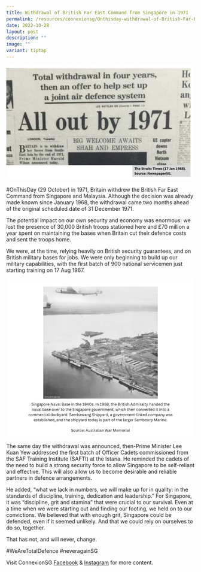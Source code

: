 ```yaml
---
title: Withdrawal of British Far East Command from Singapore in 1971 
permalink: /resources/connexionsg/Onthisday-withdrawal-of-British-Far-East-Command-from-Singapore-british-far-east-withdrew-from-singapore/
date: 2022-10-28
layout: post
description: ""
image: ""
variant: tiptap
---
```

![](/images/connexionsg/2022/withdrawal%20of%20the%20british.jpg)

#OnThisDay (29 October) in 1971, Britain withdrew the British Far East Command from Singapore and Malaysia. Although the decision was already made known since January 1968, the withdrawal came two months ahead of the original scheduled date of 31 December 1971.

The potential impact on our own security and economy was enormous: we lost the presence of 30,000 British troops stationed here and £70 million a year spent on maintaining the bases when Britain cut their defence costs and sent the troops home.

We were, at the time, relying heavily on British security guarantees, and on British military bases for jobs. We were only beginning to build up our military capabilities, with the first batch of 900 national servicemen just starting training on 17 Aug 1967.

![](/images/connexionsg/2022/naval%20base.jpg)

The same day the withdrawal was announced, then-Prime Minister Lee Kuan Yew addressed the first batch of Officer Cadets commissioned from the SAF Training Institute (SAFTI) at the Istana. He reminded the cadets of the need to build a strong security force to allow Singapore to be self-reliant and effective. This will also allow us to become desirable and reliable partners in defence arrangements.

He added, “what we lack in numbers, we will make up for in quality: in the standards of discipline, training, dedication and leadership.” For Singapore, it was “discipline, grit and stamina” that were crucial to our survival. Even at a time when we were starting out and finding our footing, we held on to our convictions. We believed that with enough grit, Singapore could be defended, even if it seemed unlikely. And that we could rely on ourselves to do so, together.

That has not, and will never, change.

#WeAreTotalDefence #neveragainSG

Visit ConnexionSG [Facebook](https://www.facebook.com/ConnexionSG) & [Instagram](https://www.instagram.com/connexionsg/) for more content.
